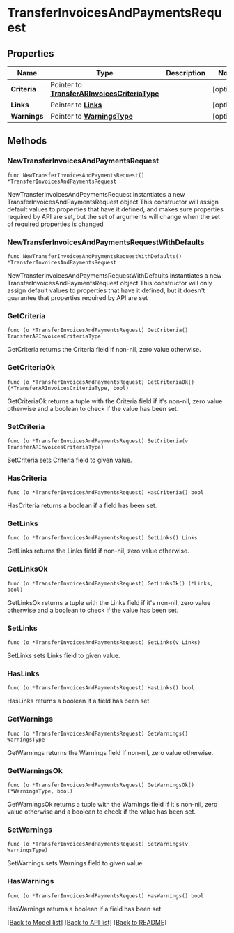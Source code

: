 # TransferInvoicesAndPaymentsRequest

## Properties

Name | Type | Description | Notes
------------ | ------------- | ------------- | -------------
**Criteria** | Pointer to [**TransferARInvoicesCriteriaType**](TransferARInvoicesCriteriaType.md) |  | [optional] 
**Links** | Pointer to [**Links**](Links.md) |  | [optional] 
**Warnings** | Pointer to [**WarningsType**](WarningsType.md) |  | [optional] 

## Methods

### NewTransferInvoicesAndPaymentsRequest

`func NewTransferInvoicesAndPaymentsRequest() *TransferInvoicesAndPaymentsRequest`

NewTransferInvoicesAndPaymentsRequest instantiates a new TransferInvoicesAndPaymentsRequest object
This constructor will assign default values to properties that have it defined,
and makes sure properties required by API are set, but the set of arguments
will change when the set of required properties is changed

### NewTransferInvoicesAndPaymentsRequestWithDefaults

`func NewTransferInvoicesAndPaymentsRequestWithDefaults() *TransferInvoicesAndPaymentsRequest`

NewTransferInvoicesAndPaymentsRequestWithDefaults instantiates a new TransferInvoicesAndPaymentsRequest object
This constructor will only assign default values to properties that have it defined,
but it doesn't guarantee that properties required by API are set

### GetCriteria

`func (o *TransferInvoicesAndPaymentsRequest) GetCriteria() TransferARInvoicesCriteriaType`

GetCriteria returns the Criteria field if non-nil, zero value otherwise.

### GetCriteriaOk

`func (o *TransferInvoicesAndPaymentsRequest) GetCriteriaOk() (*TransferARInvoicesCriteriaType, bool)`

GetCriteriaOk returns a tuple with the Criteria field if it's non-nil, zero value otherwise
and a boolean to check if the value has been set.

### SetCriteria

`func (o *TransferInvoicesAndPaymentsRequest) SetCriteria(v TransferARInvoicesCriteriaType)`

SetCriteria sets Criteria field to given value.

### HasCriteria

`func (o *TransferInvoicesAndPaymentsRequest) HasCriteria() bool`

HasCriteria returns a boolean if a field has been set.

### GetLinks

`func (o *TransferInvoicesAndPaymentsRequest) GetLinks() Links`

GetLinks returns the Links field if non-nil, zero value otherwise.

### GetLinksOk

`func (o *TransferInvoicesAndPaymentsRequest) GetLinksOk() (*Links, bool)`

GetLinksOk returns a tuple with the Links field if it's non-nil, zero value otherwise
and a boolean to check if the value has been set.

### SetLinks

`func (o *TransferInvoicesAndPaymentsRequest) SetLinks(v Links)`

SetLinks sets Links field to given value.

### HasLinks

`func (o *TransferInvoicesAndPaymentsRequest) HasLinks() bool`

HasLinks returns a boolean if a field has been set.

### GetWarnings

`func (o *TransferInvoicesAndPaymentsRequest) GetWarnings() WarningsType`

GetWarnings returns the Warnings field if non-nil, zero value otherwise.

### GetWarningsOk

`func (o *TransferInvoicesAndPaymentsRequest) GetWarningsOk() (*WarningsType, bool)`

GetWarningsOk returns a tuple with the Warnings field if it's non-nil, zero value otherwise
and a boolean to check if the value has been set.

### SetWarnings

`func (o *TransferInvoicesAndPaymentsRequest) SetWarnings(v WarningsType)`

SetWarnings sets Warnings field to given value.

### HasWarnings

`func (o *TransferInvoicesAndPaymentsRequest) HasWarnings() bool`

HasWarnings returns a boolean if a field has been set.


[[Back to Model list]](../README.md#documentation-for-models) [[Back to API list]](../README.md#documentation-for-api-endpoints) [[Back to README]](../README.md)


